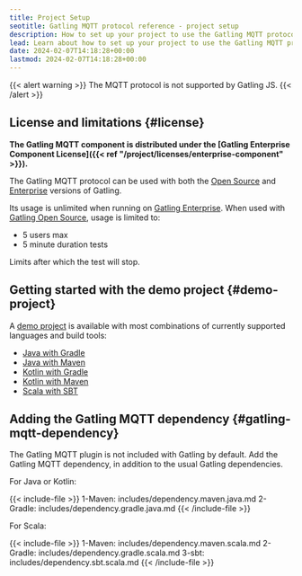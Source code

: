 ```yaml
---
title: Project Setup
seotitle: Gatling MQTT protocol reference - project setup
description: How to set up your project to use the Gatling MQTT protocol.
lead: Learn about how to set up your project to use the Gatling MQTT protocol.
date: 2024-02-07T14:18:28+00:00
lastmod: 2024-02-07T14:18:28+00:00
---
```


{{< alert warning >}}
The MQTT protocol is not supported by Gatling JS.
{{< /alert >}}

## License and limitations {#license}

**The Gatling MQTT component is distributed under the
[Gatling Enterprise Component License]({{< ref "/project/licenses/enterprise-component" >}}).**

The Gatling MQTT protocol can be used with both the [Open Source](https://gatling.io/products) and
[Enterprise](https://gatling.io/products) versions of Gatling.

Its usage is unlimited when running on [Gatling Enterprise](https://gatling.io/products). When used with
[Gatling Open Source](https://gatling.io/products), usage is limited to:

- 5 users max
- 5 minute duration tests

Limits after which the test will stop.

## Getting started with the demo project {#demo-project}

A [demo project](https://github.com/gatling/gatling-mqtt-demo) is available with most combinations of currently
supported languages and build tools:

- [Java with Gradle](https://github.com/gatling/gatling-mqtt-demo/tree/main/java/gradle)
- [Java with Maven](https://github.com/gatling/gatling-mqtt-demo/tree/main/java/maven)
- [Kotlin with Gradle](https://github.com/gatling/gatling-mqtt-demo/tree/main/kotlin/gradle)
- [Kotlin with Maven](https://github.com/gatling/gatling-mqtt-demo/tree/main/kotlin/maven)
- [Scala with SBT](https://github.com/gatling/gatling-mqtt-demo/tree/main/scala/sbt)

## Adding the Gatling MQTT dependency {#gatling-mqtt-dependency}

The Gatling MQTT plugin is not included with Gatling by default. Add the Gatling MQTT dependency, in addition to the
usual Gatling dependencies.

For Java or Kotlin:

{{< include-file >}}
1-Maven: includes/dependency.maven.java.md
2-Gradle: includes/dependency.gradle.java.md
{{< /include-file >}}

For Scala:

{{< include-file >}}
1-Maven: includes/dependency.maven.scala.md
2-Gradle: includes/dependency.gradle.scala.md
3-sbt: includes/dependency.sbt.scala.md
{{< /include-file >}}
